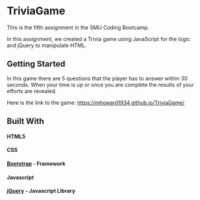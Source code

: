 # TriviaGame
This is the fifth assignment in the SMU Coding Bootcamp.

In this assignment, we created a Trivia game using JavaScript for the logic and jQuery to manipulate HTML.

## Getting Started

In this game there are 5 questions that the player has to answer within 30 seconds.  When your time is up or once you are complete the results of your efforts are revealed.

Here is the link to the game:
https://mhoward1934.github.io/TriviaGame/

## Built With
#### HTML5
#### CSS
#### [Bootstrap](https://getbootstrap.com) - Framework
#### Javascript
#### [jQuery](https://api.jquery.com) - Javascript Library
